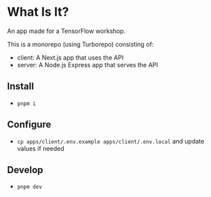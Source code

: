 # What Is It?

An app made for a TensorFlow workshop.

This is a monorepo (using Turborepo) consisting of:

- client: A Next.js app that uses the API
- server: A Node.js Express app that serves the API

## Install

- `pnpm i`

## Configure

- `cp apps/client/.env.example apps/client/.env.local` and update values if needed

## Develop

- `pnpm dev`
